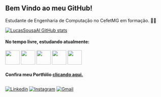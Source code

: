 ## Bem Vindo ao meu GitHub!
Estudante de Engenharia de Computação no CefetMG em formação. 🧑‍💻

[![LucasSousaAl GitHub stats](https://github-readme-stats.vercel.app/api?username=LucasSousaAl&count_private=true&show_icons=true&theme=tokyonight)](https://github.com/anuraghazra/github-readme-stats)

<h4>No tempo livre, estudando atualmente:</h4>
<div style= "display: inline_block">        
  <img height= "45px" src="https://cdn.jsdelivr.net/gh/devicons/devicon/icons/javascript/javascript-original.svg" />
  <img height= "45px" src="https://cdn.jsdelivr.net/gh/devicons/devicon/icons/nodejs/nodejs-original.svg" />
<img height= "45px" src="https://cdn.jsdelivr.net/gh/devicons/devicon/icons/mongodb/mongodb-plain-wordmark.svg" />
<img height= "45px" src="https://cdn.jsdelivr.net/gh/devicons/devicon/icons/html5/html5-original.svg" />
<img height= "45px" src="https://cdn.jsdelivr.net/gh/devicons/devicon/icons/css3/css3-original.svg" />
            
</div>

<h4>Confira meu Portfólio  <a href="https://lucassousaal.github.io/Portfolio/" target="_blank">clicando aqui.</a></h4>

##
[![Linkedin](https://img.shields.io/badge/LinkedIn-0077B5?style=for-the-badge&logo=linkedin&logoColor=white)](https://www.linkedin.com/in/lucas-sousa-729b36214/)
[![Instagram](https://img.shields.io/badge/Instagram-E4405F?style=for-the-badge&logo=instagram&logoColor=white)](https://www.instagram.com/lucasavls_/)
[![Gmail](https://img.shields.io/badge/Gmail-D14836?style=for-the-badge&logo=gmail&logoColor=white)](lucas.sousa277@hotmail.com)
